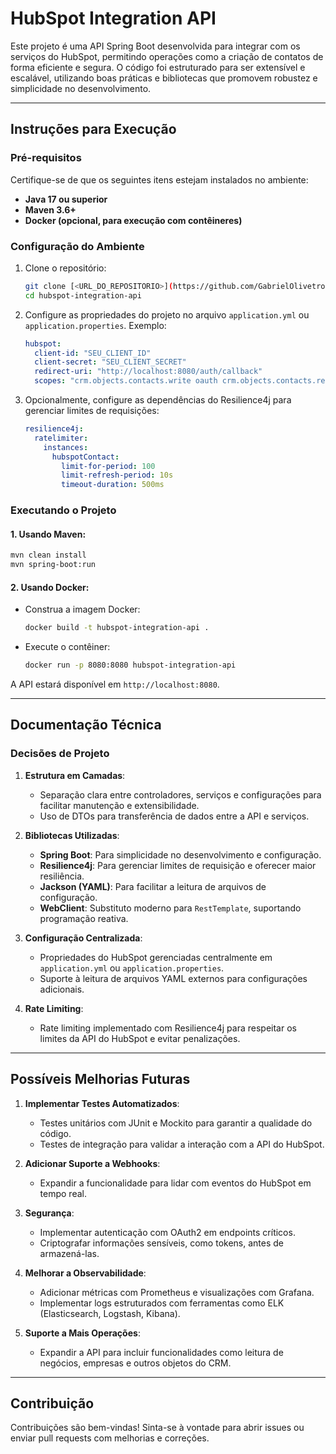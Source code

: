 # HubSpot Integration API

Este projeto é uma API Spring Boot desenvolvida para integrar com os serviços do HubSpot, permitindo operações como a criação de contatos de forma eficiente e segura. O código foi estruturado para ser extensível e escalável, utilizando boas práticas e bibliotecas que promovem robustez e simplicidade no desenvolvimento.

---

## **Instruções para Execução**

### **Pré-requisitos**
Certifique-se de que os seguintes itens estejam instalados no ambiente:
- **Java 17 ou superior**
- **Maven 3.6+**
- **Docker (opcional, para execução com contêineres)**

### **Configuração do Ambiente**
1. Clone o repositório:
   ```bash
   git clone [<URL_DO_REPOSITORIO>](https://github.com/GabrielOlivetro/Case-Tecnico-Integracao-com-HubSpot)
   cd hubspot-integration-api
   ```

2. Configure as propriedades do projeto no arquivo `application.yml` ou `application.properties`. Exemplo:
   ```yaml
   hubspot:
     client-id: "SEU_CLIENT_ID"
     client-secret: "SEU_CLIENT_SECRET"
     redirect-uri: "http://localhost:8080/auth/callback"
     scopes: "crm.objects.contacts.write oauth crm.objects.contacts.read"
   ```

3. Opcionalmente, configure as dependências do Resilience4j para gerenciar limites de requisições:
   ```yaml
   resilience4j:
     ratelimiter:
       instances:
         hubspotContact:
           limit-for-period: 100
           limit-refresh-period: 10s
           timeout-duration: 500ms
   ```

### **Executando o Projeto**
#### 1. Usando Maven:
   ```bash
   mvn clean install
   mvn spring-boot:run
   ```

#### 2. Usando Docker:
   - Construa a imagem Docker:
     ```bash
     docker build -t hubspot-integration-api .
     ```
   - Execute o contêiner:
     ```bash
     docker run -p 8080:8080 hubspot-integration-api
     ```

A API estará disponível em `http://localhost:8080`.

---

## **Documentação Técnica**

### **Decisões de Projeto**
1. **Estrutura em Camadas**:
   - Separação clara entre controladores, serviços e configurações para facilitar manutenção e extensibilidade.
   - Uso de DTOs para transferência de dados entre a API e serviços.

2. **Bibliotecas Utilizadas**:
   - **Spring Boot**: Para simplicidade no desenvolvimento e configuração.
   - **Resilience4j**: Para gerenciar limites de requisição e oferecer maior resiliência.
   - **Jackson (YAML)**: Para facilitar a leitura de arquivos de configuração.
   - **WebClient**: Substituto moderno para `RestTemplate`, suportando programação reativa.

3. **Configuração Centralizada**:
   - Propriedades do HubSpot gerenciadas centralmente em `application.yml` ou `application.properties`.
   - Suporte à leitura de arquivos YAML externos para configurações adicionais.

4. **Rate Limiting**:
   - Rate limiting implementado com Resilience4j para respeitar os limites da API do HubSpot e evitar penalizações.

---

## **Possíveis Melhorias Futuras**
1. **Implementar Testes Automatizados**:
   - Testes unitários com JUnit e Mockito para garantir a qualidade do código.
   - Testes de integração para validar a interação com a API do HubSpot.

2. **Adicionar Suporte a Webhooks**:
   - Expandir a funcionalidade para lidar com eventos do HubSpot em tempo real.

3. **Segurança**:
   - Implementar autenticação com OAuth2 em endpoints críticos.
   - Criptografar informações sensíveis, como tokens, antes de armazená-las.

4. **Melhorar a Observabilidade**:
   - Adicionar métricas com Prometheus e visualizações com Grafana.
   - Implementar logs estruturados com ferramentas como ELK (Elasticsearch, Logstash, Kibana).

5. **Suporte a Mais Operações**:
   - Expandir a API para incluir funcionalidades como leitura de negócios, empresas e outros objetos do CRM.

---

## **Contribuição**
Contribuições são bem-vindas! Sinta-se à vontade para abrir issues ou enviar pull requests com melhorias e correções.

